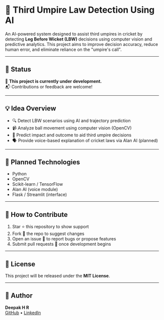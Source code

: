 # 🏏 Third Umpire Law Detection Using AI

An AI-powered system designed to assist third umpires in cricket by detecting **Leg Before Wicket (LBW)** decisions using computer vision and predictive analytics. This project aims to improve decision accuracy, reduce human error, and eliminate reliance on the "umpire's call".

---

## 🚧 Status

🚧 **This project is currently under development.**  
📬 Contributions or feedback are welcome!

---

## 💡 Idea Overview

- 🔍 Detect LBW scenarios using AI and trajectory prediction
- 📹 Analyze ball movement using computer vision (OpenCV)
- 🎯 Predict impact and outcome to aid third umpire decisions
- 🗣️ Provide voice-based explanation of cricket laws via Alan AI (planned)

---

## 📌 Planned Technologies

- Python
- OpenCV
- Scikit-learn / TensorFlow
- Alan AI (voice module)
- Flask / Streamlit (interface)

---

## 🤝 How to Contribute

1. Star ⭐ this repository to show support
2. Fork 🍴 the repo to suggest changes
3. Open an issue 🐞 to report bugs or propose features
4. Submit pull requests 🔧 once development begins

---

## 📜 License

This project will be released under the **MIT License**.

---

## 👤 Author

**Deepak H R**  
[GitHub](https://github.com/iamDeepakHR) • [LinkedIn](https://www.linkedin.com/in/iamdeepakhr)
